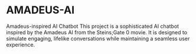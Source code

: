 # AMADEUS-AI
Amadeus-inspired AI Chatbot  This project is a sophisticated AI chatbot inspired by the Amadeus AI from the Steins;Gate 0 movie. It is designed to simulate engaging, lifelike conversations while maintaining a seamless user experience.
